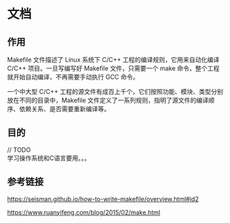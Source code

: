 # 文档

## 作用

Makefile 文件描述了 Linux 系统下 C/C++ 工程的编译规则，它用来自动化编译 C/C++ 项目。一旦写编写好 Makefile 文件，只需要一个 make 命令，整个工程就开始自动编译，不再需要手动执行 GCC 命令。

一个中大型 C/C++ 工程的源文件有成百上千个，它们按照功能、模块、类型分别放在不同的目录中，Makefile 文件定义了一系列规则，指明了源文件的编译顺序、依赖关系、是否需要重新编译等。

## 目的

// TODO  
学习操作系统和C语言要用。。。

## 参考链接

<https://seisman.github.io/how-to-write-makefile/overview.html#id2>

<https://www.ruanyifeng.com/blog/2015/02/make.html>
